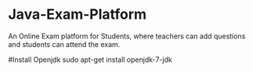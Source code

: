 # Java-Exam-Platform
An Online Exam platform for Students, where teachers can add questions and students can attend the exam.

#Install Openjdk
sudo apt-get install openjdk-7-jdk
